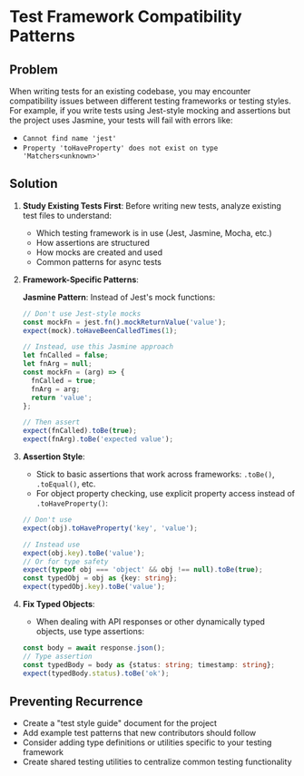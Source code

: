 # Test Framework Compatibility Patterns

## Problem

When writing tests for an existing codebase, you may encounter compatibility issues between different testing frameworks or testing styles. For example, if you write tests using Jest-style mocking and assertions but the project uses Jasmine, your tests will fail with errors like:

- `Cannot find name 'jest'`
- `Property 'toHaveProperty' does not exist on type 'Matchers<unknown>'`

## Solution

1. **Study Existing Tests First**: Before writing new tests, analyze existing test files to understand:
   - Which testing framework is in use (Jest, Jasmine, Mocha, etc.)
   - How assertions are structured
   - How mocks are created and used
   - Common patterns for async tests

2. **Framework-Specific Patterns**:

   **Jasmine Pattern**: Instead of Jest's mock functions:
   ```typescript
   // Don't use Jest-style mocks
   const mockFn = jest.fn().mockReturnValue('value');
   expect(mock).toHaveBeenCalledTimes(1);

   // Instead, use this Jasmine approach
   let fnCalled = false;
   let fnArg = null;
   const mockFn = (arg) => {
     fnCalled = true;
     fnArg = arg;
     return 'value';
   };
   
   // Then assert
   expect(fnCalled).toBe(true);
   expect(fnArg).toBe('expected value');
   ```

3. **Assertion Style**:
   - Stick to basic assertions that work across frameworks: `.toBe()`, `.toEqual()`, etc.
   - For object property checking, use explicit property access instead of `.toHaveProperty()`:
   ```typescript
   // Don't use
   expect(obj).toHaveProperty('key', 'value');
   
   // Instead use
   expect(obj.key).toBe('value');
   // Or for type safety
   expect(typeof obj === 'object' && obj !== null).toBe(true);
   const typedObj = obj as {key: string};
   expect(typedObj.key).toBe('value');
   ```

4. **Fix Typed Objects**:
   - When dealing with API responses or other dynamically typed objects, use type assertions:
   ```typescript
   const body = await response.json();
   // Type assertion
   const typedBody = body as {status: string; timestamp: string};
   expect(typedBody.status).toBe('ok');
   ```

## Preventing Recurrence

- Create a "test style guide" document for the project
- Add example test patterns that new contributors should follow
- Consider adding type definitions or utilities specific to your testing framework
- Create shared testing utilities to centralize common testing functionality